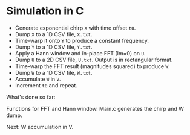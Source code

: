 # Simulation in C

- Generate exponential chirp `X` with time offset `t0`.
- Dump `X` to a 1D CSV file, `X.txt`.
- Time-warp it onto `Y` to produce a constant frequency.
- Dump `Y` to a 1D CSV file, `Y.txt`.
- Apply a Hann window and in-place FFT (Im=0) on `U`.
- Dump `U` to a 2D CSV file, `U.txt`. Output is in rectangular format.
- Time-warp the FFT result (magnitudes squared) to produce `W`.
- Dump `W` to a 1D CSV file, `W.txt`.
- Accumulate `W` in `V`. 
- Increment `t0` and repeat.

What's done so far:

Functions for FFT and Hann window.
Main.c generates the chirp and W dump.

Next: W accumulation in V.
